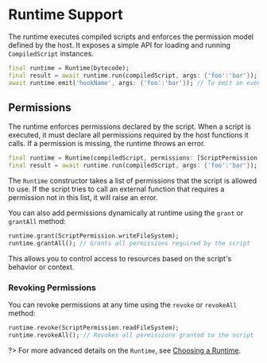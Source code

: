 # Runtime Support

The runtime executes compiled scripts and enforces the permission model defined
by the host. It exposes a simple API for loading and running `CompiledScript`
instances.

```dart
final runtime = Runtime(bytecode);
final result = await runtime.run(compiledScript, args: {'foo':'bar'}); // To execute an implementation
await runtime.emit('hookName', args: {'foo':'bar'}); // To emit an event the script can listen to
```

## Permissions

The runtime enforces permissions declared by the script. When a script is executed, it must declare all permissions required by the host functions it calls. If a permission is missing, the runtime throws an error.

```dart
final runtime = Runtime(compiledScript, permissions: [ScriptPermission.readFileSystem]);
final result = await runtime.run(compiledScript, args: {'foo':'bar'});
```

The `Runtime` constructor takes a list of permissions that the script is allowed to use. If the script tries to call an external function that requires a permission not in this list, it will raise an error.

You can also add permissions dynamically at runtime using the `grant` or `grantAll` method:

```dart
runtime.grant(ScriptPermission.writeFileSystem);
runtime.grantAll(); // Grants all permissions required by the script
```

This allows you to control access to resources based on the script's behavior or context.

### Revoking Permissions

You can revoke permissions at any time using the `revoke` or `revokeAll` method:

```dart
runtime.revoke(ScriptPermission.readFileSystem);
runtime.revokeAll(); // Revokes all permissions granted to the script

```

?> For more advanced details on the `Runtime`, see [Choosing a Runtime](/advanced/runtimes.md).
